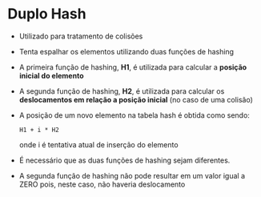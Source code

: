 # Duplo Hash

* Utilizado para tratamento de colisões
* Tenta espalhar os elementos utilizando duas funções de hashing
* A primeira função de hashing, **H1**, é utilizada para calcular a **posição inicial do elemento**
* A segunda função de hashing, **H2**, é utilizada para calcular os **deslocamentos em relação a posição inicial** (no caso de uma colisão)
* A posição de um novo elemento na tabela hash é obtida como sendo:
    ```
    H1 + i * H2
    ```
    onde i é tentativa atual de inserção do elemento

* É necessário que as duas funções de hashing sejam diferentes.
* A segunda função de hashing não pode resultar em um valor igual a ZERO pois, neste caso, não haveria deslocamento